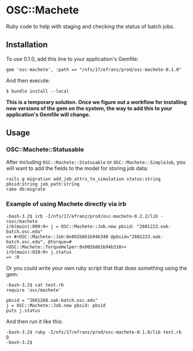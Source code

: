 # OSC::Machete

Ruby code to help with staging and checking the status of batch jobs.


## Installation

To use 0.1.0, add this line to your application's Gemfile:

    gem 'osc-machete', :path => "/nfs/17/efranz/prod/osc-machete-0.1.0"

And then execute:

    $ bundle install --local

**This is a temporary solution. Once we figure out a workflow for installing new versions of the gem on the system, the way to add this to your application's Gemfile will change.**

## Usage


### OSC::Machete::Statusable

After including `OSC::Machete::Statusable` or `OSC::Machete::SimpleJob`, you will want to add the fields to the model for storing job data:

```
rails g migration add_job_attrs_to_simulation status:string pbsid:string job_path:string
rake db:migrate
```



### Example of using Machete directly via irb

```
-bash-3.2$ irb -I/nfs/17/efranz/prod/osc-machete-0.2.2/lib -rosc/machete
irb(main):009:0> j = OSC::Machete::Job.new pbsid: "2601223.oak-batch.osc.edu"
=> #<OSC::Machete::Job:0x002b861b94b340 @pbsid="2601223.oak-batch.osc.edu", @torque=#<OSC::Machete::TorqueHelper:0x002b861b94b318>>
irb(main):010:0> j.status
=> :R
```

Or you could write your own ruby script that  that does something using the gem:

```
-bash-3.2$ cat test.rb
require 'osc/machete'

pbsid = "2601268.oak-batch.osc.edu"
j = OSC::Machete::Job.new pbsid: pbsid
puts j.status
```

And then run it like this:

```
-bash-3.2$ ruby -I/nfs/17/efranz/prod/osc-machete-0.1.0/lib test.rb
Q
-bash-3.2$
```
